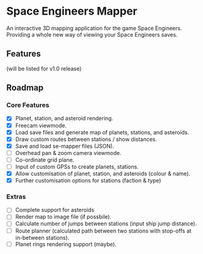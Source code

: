 # Space Engineers Mapper
An interactive 3D mapping application for the game Space Engineers. Providing a whole new way of viewing your Space Engineers saves.

## Features
(will be listed for v1.0 release)

## Roadmap
### Core Features
- [x] Planet, station, and asteroid rendering.
- [x] Freecam viewmode.
- [x] Load save files and generate map of planets, stations, and asteroids.
- [x] Draw custom routes between stations / show distances.
- [x] Save and load se-mapper files (JSON).
- [ ] Overhead pan & zoom camera viewmode.
- [ ] Co-ordinate grid plane.
- [ ] Input of custom GPSs to create planets, stations.
- [x] Allow customisation of planet, station, and asteroids (colour & name).
- [x] Further customisation options for stations (faction & type)

### Extras
- [ ] Complete support for asteroids
- [ ] Render map to image file (if possbile).
- [ ] Calculate number of jumps between stations (input ship jump distance).
- [ ] Route planner (calculated path between two stations with stop-offs at in-between stations).
- [ ] Planet rings rendering support (maybe).
